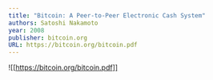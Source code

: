 ```yaml
---
title: "Bitcoin: A Peer-to-Peer Electronic Cash System"
authors: Satoshi Nakamoto
year: 2008
publisher: bitcoin.org
URL: https://bitcoin.org/bitcoin.pdf
---
```

![[https://bitcoin.org/bitcoin.pdf]]
